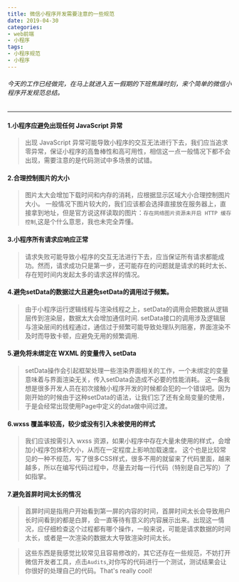 ```yaml
---
title: 微信小程序开发需要注意的一些规范
date: 2019-04-30
categories:
- web前端
- 小程序
tags: 
- 小程序规范
- 小程序
---
```

######  今天的工作已经做完，在马上就进入五一假期的下班焦躁时刻，来个简单的微信小程序开发规范总结。
---
#### 1.小程序应避免出现任何 JavaScript 异常
>出现 JavaScript 异常可能导致小程序的交互无法进行下去，我们应当追求零异常，保证小程序的高鲁棒性和高可用性，相信这一点一般情况下都不会出现，需要注意的是代码测试中多场景的试错。  
<!-- more -->
#### 2.合理控制图片的大小
>图片太大会增加下载时间和内存的消耗，应根据显示区域大小合理控制图片大小。
一般情况下图片较大的，我们应该都会选择直接放在服务器上，直接拿到地址，但是官方说这样读取的图片：`存在网络图片资源未开启 HTTP 缓存控制`,这是个什么意思，我也未完全弄懂。
#### 3.小程序所有请求应响应正常
>请求失败可能导致小程序的交互无法进行下去，应当保证所有请求都能成功。然而，请求成功只是第一步，还可能存在的问题就是请求的耗时太长、存在短时间内发起太多的请求这样的情况。
####  4.避免setData的数据过大且避免setData的调用过于频繁。
>由于小程序运行逻辑线程与渲染线程之上，setData的调用会把数据从逻辑层传到渲染层，数据太大会增加通信时间.
setData接口的调用涉及逻辑层与渲染层间的线程通过，通信过于频繁可能导致处理队列阻塞，界面渲染不及时而导致卡顿，应避免无用的频繁调用.
#### 5.避免将未绑定在 WXML 的变量传入 setData
>setData操作会引起框架处理一些渲染界面相关的工作，一个未绑定的变量意味着与界面渲染无关，传入setData会造成不必要的性能消耗。
这一条我想是很多开发人员在初次接触小程序开发的时候都会犯的一个错误吧。因为刚开始的时候由于这种setData的语法，让我们忘了还有全局变量的使用，于是会经常出现使用Page中定义的data做中间过渡。
#### 6.wxss 覆盖率较高，较少或没有引入未被使用的样式
>我们应该按需引入 wxss 资源，如果小程序中存在大量未使用的样式，会增加小程序包体积大小，从而在一定程度上影响加载速度。
>这个也是比较常见的一种不规范，写了很多CSS样式，很多不用的就留来了代码里面，越来越多，所以在编写代码过程中，尽量去对每一行代码（特别是自己写的）了如指掌。
#### 7.避免首屏时间太长的情况
>首屏时间是指用户开始看到第一屏的内容的时间，首屏时间太长会导致用户长时间看到的都是白屏，会一直等待有意义的内容展示出来。出现这一情况，应仔细检查这个过程都有哪个操作，一般来说，可能是请求数据的时间太长，或者是一次渲染的数据太大导致渲染时间太长。

>这些东西是我感觉比较常见且容易修改的，其它还存在一些规范，不妨打开微信开发者工具，点击`Audits`,对你写的代码进行一个测试，测试结果会让你很好的处理自己的代码。That's really cool!
